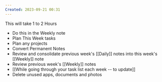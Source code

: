 ```yaml
---
Created: 2023-09-21 00:31
---
```

This will take 1 to 2 Hours
- Do this in the Weekly note
- Plan This Week tasks
- Plan any projects
- Convert Permanent Notes
- Review and consolidate previous week's [[Daily]] notes into this week's [[Weekly]] note
- Review previous week's [[Weekly]] notes
- [[While going through your task list each week -- to update]]
- Delete unused apps, documents and photos

